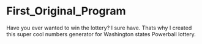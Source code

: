 # First_Original_Program
 Have you ever wanted to win the lottery? I sure have. Thats why I created this super cool numbers generator for Washington states Powerball lottery.  
